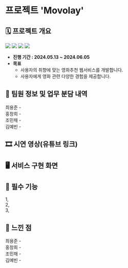 # 프로젝트 'Movolay'

## 🗓️ 프로젝트 개요


<img src ="https://img.shields.io/badge/Service-Web-red"></img>
<img src ="https://img.shields.io/badge/Frontend-VanilaJS-yellow"></img>
<img src ="https://img.shields.io/badge/backend-ExpressJS-blue"></img>
<img src ="https://img.shields.io/badge/Database-MongoDB-green"></img>



- **진행 기간 : 2024.05.13 ~ 2024.06.05**
- **목표** 
  - 사용자의 취향에 맞는 영화추천 웹서비스를 개발합니다.
  - 사용자에게 영화 관련 다양한 경험을 제공합니다.

## 👥 팀원 정보 및 업무 분담 내역
최용준 -    <br>
홍창희 -    <br>
조민채 -    <br>
김예빈 -    <br>

## 🎞️ 시연 영상(유튜브 링크)

## 🖥️ 서비스 구현 화면

## 🎯 필수 기능
1,  <br>
2,  <br>
3,  <br>

## 💭 느낀 점
최용준 -    <br>
홍창희 -    <br>
조민채 -    <br>
김예빈 -    <br>
